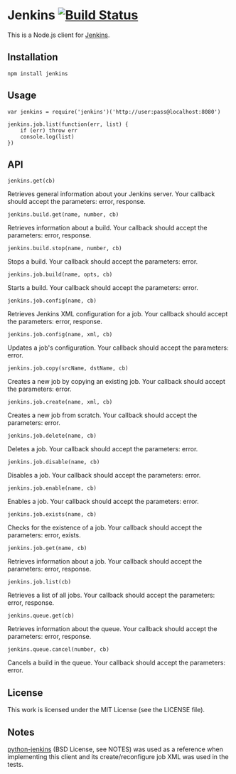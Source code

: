 # Jenkins [![Build Status](https://secure.travis-ci.org/silas/node-jenkins.png?branch=master)](http://travis-ci.org/silas/node-jenkins)

This is a Node.js client for [Jenkins](http://jenkins-ci.org/).

## Installation

    npm install jenkins

## Usage

    var jenkins = require('jenkins')('http://user:pass@localhost:8080')

    jenkins.job.list(function(err, list) {
        if (err) throw err
        console.log(list)
    })

## API

    jenkins.get(cb)

Retrieves general information about your Jenkins server. Your callback should accept the parameters: error, response.

    jenkins.build.get(name, number, cb)

Retrieves information about a build. Your callback should accept the parameters: error, response.

    jenkins.build.stop(name, number, cb)

Stops a build. Your callback should accept the parameters: error.

    jenkins.job.build(name, opts, cb)

Starts a build. Your callback should accept the parameters: error.

    jenkins.job.config(name, cb)

Retrieves Jenkins XML configuration for a job. Your callback should accept the parameters: error, response.

    jenkins.job.config(name, xml, cb)

Updates a job's configuration. Your callback should accept the parameters: error.

    jenkins.job.copy(srcName, dstName, cb)

Creates a new job by copying an existing job. Your callback should accept the parameters: error.

    jenkins.job.create(name, xml, cb)

Creates a new job from scratch. Your callback should accept the parameters: error.

    jenkins.job.delete(name, cb)

Deletes a job. Your callback should accept the parameters: error.

    jenkins.job.disable(name, cb)

Disables a job. Your callback should accept the parameters: error.

    jenkins.job.enable(name, cb)

Enables a job. Your callback should accept the parameters: error.

    jenkins.job.exists(name, cb)

Checks for the existence of a job. Your callback should accept the parameters: error, exists.

    jenkins.job.get(name, cb)

Retrieves information about a job. Your callback should accept the parameters: error, response.

    jenkins.job.list(cb)

Retrieves a list of all jobs. Your callback should accept the parameters: error, response.

    jenkins.queue.get(cb)

Retrieves information about the queue. Your callback should accept the parameters: error, response.

    jenkins.queue.cancel(number, cb)

Cancels a build in the queue. Your callback should accept the parameters: error.

## License

This work is licensed under the MIT License (see the LICENSE file).

## Notes

[python-jenkins](https://launchpad.net/python-jenkins) (BSD License, see NOTES)
was used as a reference when implementing this client and its
create/reconfigure job XML was used in the tests.
